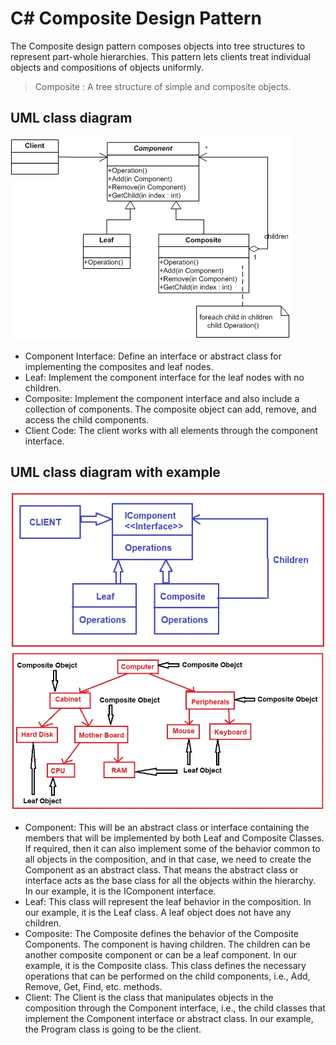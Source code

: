 # C# Composite Design Pattern
The Composite design pattern composes objects into tree structures to represent part-whole hierarchies. This pattern lets clients treat individual objects and compositions of objects uniformly. <br>
>Composite : A tree structure of simple and composite objects.<br>

## UML class diagram
![UML or Class Diagram ](Composite_UML.webp)
* Component Interface: Define an interface or abstract class for implementing the composites and leaf nodes.
* Leaf: Implement the component interface for the leaf nodes with no children.
* Composite: Implement the component interface and also include a collection of components. The composite object can add, remove, and access the child components.
* Client Code: The client works with all elements through the component interface.

## UML class diagram with example
![UML or Class Diagram with example](CompositeExample_UML.webp)
![UML or Class Diagram with example](CompositeExample_UML_2.webp)
* Component: This will be an abstract class or interface containing the members that will be implemented by both Leaf and Composite Classes. If required, then it can also implement some of the behavior common to all objects in the composition, and in that case, we need to create the Component as an abstract class. That means the abstract class or interface acts as the base class for all the objects within the hierarchy. In our example, it is the IComponent interface.
* Leaf: This class will represent the leaf behavior in the composition. In our example, it is the Leaf class. A leaf object does not have any children.
* Composite: The Composite defines the behavior of the Composite Components. The component is having children. The children can be another composite component or can be a leaf component. In our example, it is the Composite class. This class defines the necessary operations that can be performed on the child components, i.e., Add, Remove, Get, Find, etc. methods.
* Client: The Client is the class that manipulates objects in the composition through the Component interface, i.e., the child classes that implement the Component interface or abstract class. In our example, the Program class is going to be the client.